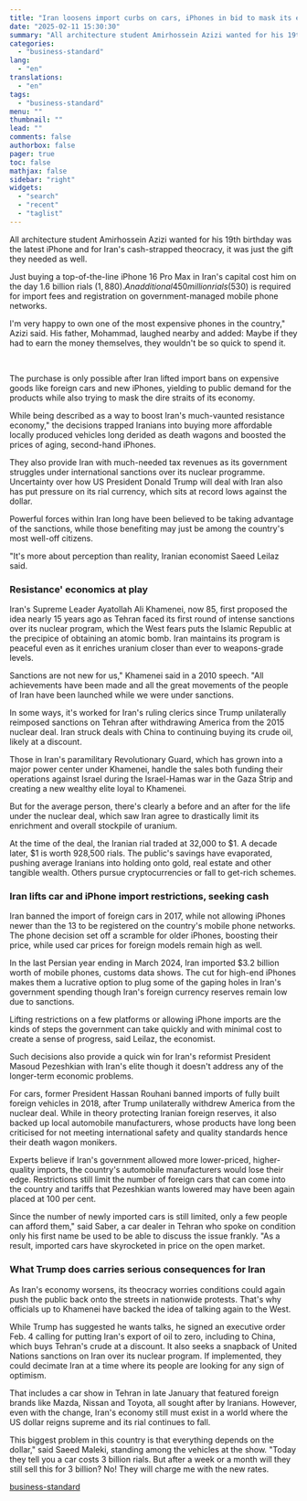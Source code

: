 ```yaml
---
title: "Iran loosens import curbs on cars, iPhones in bid to mask its economic woes"
date: "2025-02-11 15:30:30"
summary: "All architecture student Amirhossein Azizi wanted for his 19th birthday was the latest iPhone and for Iran's cash-strapped theocracy, it was just the gift they needed as well. Just buying a top-of-the-line iPhone 16 Pro Max in Iran's capital cost him on the day 1.6 billion rials ($1,880). An additional..."
categories:
  - "business-standard"
lang:
  - "en"
translations:
  - "en"
tags:
  - "business-standard"
menu: ""
thumbnail: ""
lead: ""
comments: false
authorbox: false
pager: true
toc: false
mathjax: false
sidebar: "right"
widgets:
  - "search"
  - "recent"
  - "taglist"
---
```


All architecture student Amirhossein Azizi wanted for his 19th birthday was the latest iPhone and for Iran's cash-strapped theocracy, it was just the gift they needed as well.

Just buying a top-of-the-line iPhone 16 Pro Max in Iran's capital cost him on the day 1.6 billion rials ($1,880). An additional 450 million rials ($530) is required for import fees and registration on government-managed mobile phone networks.

I'm very happy to own one of the most expensive phones in the country," Azizi said. His father, Mohammad, laughed nearby and added: Maybe if they had to earn the money themselves, they wouldn't be so quick to spend it.

 

The purchase is only possible after Iran lifted import bans on expensive goods like foreign cars and new iPhones, yielding to public demand for the products while also trying to mask the dire straits of its economy.

While being described as a way to boost Iran's much-vaunted resistance economy," the decisions trapped Iranians into buying more affordable locally produced vehicles long derided as death wagons and boosted the prices of aging, second-hand iPhones.

They also provide Iran with much-needed tax revenues as its government struggles under international sanctions over its nuclear programme. Uncertainty over how US President Donald Trump will deal with Iran also has put pressure on its rial currency, which sits at record lows against the dollar.

Powerful forces within Iran long have been believed to be taking advantage of the sanctions, while those benefiting may just be among the country's most well-off citizens.

"It's more about perception than reality, Iranian economist Saeed Leilaz said.

### Resistance' economics at play

Iran's Supreme Leader Ayatollah Ali Khamenei, now 85, first proposed the idea nearly 15 years ago as Tehran faced its first round of intense sanctions over its nuclear program, which the West fears puts the Islamic Republic at the precipice of obtaining an atomic bomb. Iran maintains its program is peaceful even as it enriches uranium closer than ever to weapons-grade levels.

Sanctions are not new for us," Khamenei said in a 2010 speech. "All achievements have been made and all the great movements of the people of Iran have been launched while we were under sanctions.

In some ways, it's worked for Iran's ruling clerics since Trump unilaterally reimposed sanctions on Tehran after withdrawing America from the 2015 nuclear deal. Iran struck deals with China to continuing buying its crude oil, likely at a discount.

Those in Iran's paramilitary Revolutionary Guard, which has grown into a major power center under Khamenei, handle the sales both funding their operations against Israel during the Israel-Hamas war in the Gaza Strip and creating a new wealthy elite loyal to Khamenei.

But for the average person, there's clearly a before and an after for the life under the nuclear deal, which saw Iran agree to drastically limit its enrichment and overall stockpile of uranium.

At the time of the deal, the Iranian rial traded at 32,000 to $1. A decade later, $1 is worth 928,500 rials. The public's savings have evaporated, pushing average Iranians into holding onto gold, real estate and other tangible wealth. Others pursue cryptocurrencies or fall to get-rich schemes.

### Iran lifts car and iPhone import restrictions, seeking cash

Iran banned the import of foreign cars in 2017, while not allowing iPhones newer than the 13 to be registered on the country's mobile phone networks. The phone decision set off a scramble for older iPhones, boosting their price, while used car prices for foreign models remain high as well.

In the last Persian year ending in March 2024, Iran imported $3.2 billion worth of mobile phones, customs data shows. The cut for high-end iPhones makes them a lucrative option to plug some of the gaping holes in Iran's government spending though Iran's foreign currency reserves remain low due to sanctions.

Lifting restrictions on a few platforms or allowing iPhone imports are the kinds of steps the government can take quickly and with minimal cost to create a sense of progress, said Leilaz, the economist.

Such decisions also provide a quick win for Iran's reformist President Masoud Pezeshkian with Iran's elite though it doesn't address any of the longer-term economic problems.

For cars, former President Hassan Rouhani banned imports of fully built foreign vehicles in 2018, after Trump unilaterally withdrew America from the nuclear deal. While in theory protecting Iranian foreign reserves, it also backed up local automobile manufacturers, whose products have long been criticised for not meeting international safety and quality standards hence their death wagon monikers.

Experts believe if Iran's government allowed more lower-priced, higher-quality imports, the country's automobile manufacturers would lose their edge. Restrictions still limit the number of foreign cars that can come into the country and tariffs that Pezeshkian wants lowered may have been again placed at 100 per cent.

Since the number of newly imported cars is still limited, only a few people can afford them," said Saber, a car dealer in Tehran who spoke on condition only his first name be used to be able to discuss the issue frankly. "As a result, imported cars have skyrocketed in price on the open market.

### What Trump does carries serious consequences for Iran

As Iran's economy worsens, its theocracy worries conditions could again push the public back onto the streets in nationwide protests. That's why officials up to Khamenei have backed the idea of talking again to the West.

While Trump has suggested he wants talks, he signed an executive order Feb. 4 calling for putting Iran's export of oil to zero, including to China, which buys Tehran's crude at a discount. It also seeks a snapback of United Nations sanctions on Iran over its nuclear program. If implemented, they could decimate Iran at a time where its people are looking for any sign of optimism.

That includes a car show in Tehran in late January that featured foreign brands like Mazda, Nissan and Toyota, all sought after by Iranians. However, even with the change, Iran's economy still must exist in a world where the US dollar reigns supreme and its rial continues to fall.

This biggest problem in this country is that everything depends on the dollar," said Saeed Maleki, standing among the vehicles at the show. "Today they tell you a car costs 3 billion rials. But after a week or a month will they still sell this for 3 billion? No! They will charge me with the new rates.

[business-standard](https://www.business-standard.com/world-news/iran-loosens-import-curbs-on-cars-iphones-in-bid-to-mask-its-economic-woes-125021100633_1.html)
